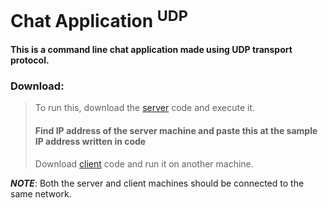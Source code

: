 # Chat Application <sup>UDP</sup>

#### This is a command line chat application made using UDP transport protocol.

### Download:
> To run this, download the [server](https://github.com/Simply-huMAN/NITR/blob/main/Projects/UDP%20Chat/server.c) code and execute it.
> #### Find IP address of the server machine and paste this at the sample IP address written in code
> Download [client](https://github.com/Simply-huMAN/NITR/blob/main/Projects/UDP%20Chat/client.c) code and run it on another machine.

 ***NOTE***: Both the server and client machines should be connected to the same network.
